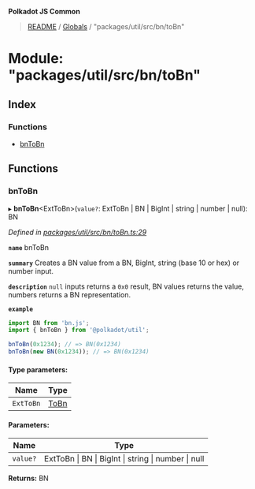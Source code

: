 **Polkadot JS Common**

> [README](../README.md) / [Globals](../globals.md) / "packages/util/src/bn/toBn"

# Module: "packages/util/src/bn/toBn"

## Index

### Functions

* [bnToBn](_packages_util_src_bn_tobn_.md#bntobn)

## Functions

### bnToBn

▸ **bnToBn**\<ExtToBn>(`value?`: ExtToBn \| BN \| BigInt \| string \| number \| null): BN

*Defined in [packages/util/src/bn/toBn.ts:29](https://github.com/polkadot-js/common/blob/30198d1a/packages/util/src/bn/toBn.ts#L29)*

**`name`** bnToBn

**`summary`** Creates a BN value from a BN, BigInt, string (base 10 or hex) or number input.

**`description`** 
`null` inputs returns a `0x0` result, BN values returns the value, numbers returns a BN representation.

**`example`** 
<BR>

```javascript
import BN from 'bn.js';
import { bnToBn } from '@polkadot/util';

bnToBn(0x1234); // => BN(0x1234)
bnToBn(new BN(0x1234)); // => BN(0x1234)
```

#### Type parameters:

Name | Type |
------ | ------ |
`ExtToBn` | [ToBn](../interfaces/_packages_util_src_types_.tobn.md) |

#### Parameters:

Name | Type |
------ | ------ |
`value?` | ExtToBn \| BN \| BigInt \| string \| number \| null |

**Returns:** BN
